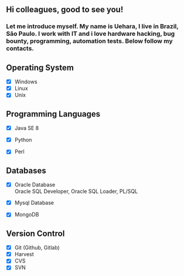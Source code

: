
## Hi colleagues, good to see you! 

### Let me introduce myself. My name is Uehara, I live in Brazil, São Paulo. I work with IT and i love hardware hacking, bug bounty, programming, automation tests. Below follow my contacts. <br>


## Operating System

- [x] Windows 
- [x] Linux
- [x] Unix

## Programming Languages

- [x] Java SE 8 <br>
   
- [x] Python
- [x] Perl


## Databases

- [x] Oracle Database <br>
  Oracle SQL Developer, Oracle SQL Loader, PL/SQL

- [x] Mysql Database
- [x] MongoDB


## Version Control

- [x] Git (Github, Gitlab)
- [x] Harvest
- [x] CVS
- [x] SVN
